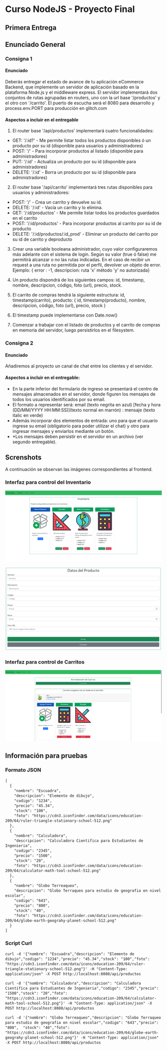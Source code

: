 # Curso NodeJS - Proyecto Final
## Primera Entrega

## Enunciado General

### Consigna 1
#### Enunciado
Deberás entregar el estado de avance de tu aplicación eCommerce Backend, que implemente un servidor de aplicación basado en la plataforma Node.js y el middleware express. El servidor implementará dos conjuntos de rutas agrupadas en routers, uno con la url base '/productos' y el otro con '/carrito'. El puerto de escucha será el 8080 para desarrollo y process.env.PORT para producción en glitch.com

####  Aspectos a incluir en el entregable
1. El router base '/api/productos' implementará cuatro funcionalidades:
* GET: '/:id?' - Me permite listar todos los productos disponibles ó un producto por su id (disponible para usuarios y administradores)
* POST: '/' - Para incorporar productos al listado (disponible para administradores)
* PUT: '/:id' - Actualiza un producto por su id (disponible para administradores)
* DELETE: '/:id' - Borra un producto por su id (disponible para administradores)

2. El router base '/api/carrito' implementará tres rutas disponibles para usuarios y administradores:
* POST: '/' - Crea un carrito y devuelve su id.
* DELETE: '/:id' - Vacía un carrito y lo elimina.
* GET: '/:id/productos' - Me permite listar todos los productos guardados en el carrito
* POST: '/:id/productos' - Para incorporar productos al carrito por su id de producto
* DELETE: '/:id/productos/:id_prod' - Eliminar un producto del carrito por su id de carrito y deproducto

3. Crear una variable booleana administrador, cuyo valor configuraremos más adelante con el sistema de login. Según su valor (true ó false) me permitirá alcanzar o no las rutas indicadas. En el caso de recibir un request a una ruta no permitida por el perfil, devolver un objeto de error. Ejemplo: { error : -1, descripcion: ruta 'x' método 'y' no autorizada}

4. Un producto dispondrá de los siguientes campos: id, timestamp, nombre, descripcion, código, foto (url), precio, stock.

5. El carrito de compras tendrá la siguiente estructura: id, timestamp(carrito), producto: { id, timestamp(producto), nombre, descripcion, código, foto (url), precio, stock }

6. El timestamp puede implementarse con Date.now()

7. Comenzar a trabajar con el listado de productos y el carrito de compras en memoria del servidor, luego persistirlos en el filesystem.

### Consigna 2
#### Enunciado
Añadiremos al proyecto un canal de chat entre los clientes y el servidor.


#### Aspectos a incluir en el entregable:
* En la parte inferior del formulario de ingreso se presentará el centro de mensajes almacenados en el
servidor, donde figuren los mensajes de todos los usuarios identificados por su email.
* El formato a representar será: email (texto negrita en azul) [fecha y hora (DD/MM/YYYY HH:MM:SS)](texto normal en marrón) : mensaje (texto italic en verde)
* Además incorporar dos elementos de entrada: uno para que el usuario ingrese su email (obligatorio para poder utilizar el chat) y otro para ingresar mensajes y enviarlos mediante un botón.
* *Los mensajes deben persistir en el servidor en un archivo (ver segundo entregable).

## Screnshots
A continuación se observan las imágenes correspondientes al frontend.

### Interfaz para control del Inventario
![Inventario1](./inventario1.png)

![Inventario2](./inventario2.png)

### Interfaz para control de Carritos
![Carritos1](./carritos1.png)

## Información para pruebas
### Formato JSON
```
[
  {
    "nombre": "Escuadra",
    "descripcion": "Elemento de dibujo",
    "codigo": "1234",
    "precio": "45.34",
    "stock": "100",
    "foto": "https://cdn3.iconfinder.com/data/icons/education-209/64/ruler-triangle-stationary-school-512.png"
  },
  {
    "nombre": "Calculadora",
    "descripcion": "Calculadora Cientifica para Estudiantes de Ingenieria",
    "codigo": "2345",
    "precio": "1500",
    "stock": "20",
    "foto": "https://cdn3.iconfinder.com/data/icons/education-209/64/calculator-math-tool-school-512.png"
  },
  {
    "nombre": "Globo Terreaqueo",
    "descripcion": "Globo Terraqueo para estudio de geografia en nivel escolar",
    "codigo": "643",
    "precio": "800",
    "stock": "40",
    "foto": "https://cdn3.iconfinder.com/data/icons/education-209/64/globe-earth-geograhy-planet-school-512.png"
  }
]
```

### Script Curl
```
curl -d '{"nombre": "Escuadra","descripcion": "Elemento de dibujo","codigo": "1234","precio": "45.34","stock": "100","foto": "https://cdn3.iconfinder.com/data/icons/education-209/64/ruler-triangle-stationary-school-512.png"}' -H "Content-Type: application/json" -X POST http://localhost:8080/api/productos
```

```
curl -d '{"nombre": "Calculadora","descripcion": "Calculadora Cientifica para Estudiantes de Ingenieria","codigo": "2345","precio": "1500","stock": "20","foto": "https://cdn3.iconfinder.com/data/icons/education-209/64/calculator-math-tool-school-512.png"}' -H "Content-Type: application/json" -X POST http://localhost:8080/api/productos
```

```
curl -d '{"nombre": "Globo Terreaqueo","descripcion": "Globo Terraqueo para estudio de geografia en nivel escolar","codigo": "643","precio": "800",  "stock": "40","foto": "https://cdn3.iconfinder.com/data/icons/education-209/64/globe-earth-geograhy-planet-school-512.png"}' -H "Content-Type: application/json" -X POST http://localhost:8080/api/productos
```


